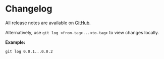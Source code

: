 # Changelog

All release notes are available on [GitHub](https://github.com/Tinder/Layout/releases).

Alternatively, use `git log <from-tag>...<to-tag>` to view changes locally.

**Example:**

```
git log 0.0.1...0.0.2
```
